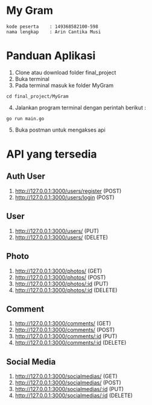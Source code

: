 # My Gram

```
kode peserta    : 149368582100-598
nama lengkap    : Arin Cantika Musi
```

# Panduan Aplikasi
1. Clone atau download folder final_project
2. Buka terminal
3. Pada terminal masuk ke folder MyGram
```
cd final_project/MyGram
```
4. Jalankan program terminal dengan perintah berikut :
```
go run main.go
```

5. Buka postman untuk mengakses api

# API yang tersedia
## Auth User
1. http://127.0.0.1:3000/users/register (POST)
2. http://127.0.0.1:3000/users/login (POST)

## User 
1. http://127.0.0.1:3000/users/ (PUT)
2. http://127.0.0.1:3000/users/ (DELETE)

## Photo
1. http://127.0.0.1:3000/photos/ (GET)
2. http://127.0.0.1:3000/photos/ (POST)
3. http://127.0.0.1:3000/photos/:id (PUT)
4. http://127.0.0.1:3000/photos/:id (DELETE)

## Comment
1. http://127.0.0.1:3000/comments/ (GET)
2. http://127.0.0.1:3000/comments/ (POST)
3. http://127.0.0.1:3000/comments/:id (PUT)
4. http://127.0.0.1:3000/comments/:id (DELETE)

## Social Media
1. http://127.0.0.1:3000/socialmedias/ (GET)
2. http://127.0.0.1:3000/socialmedias/ (POST)
3. http://127.0.0.1:3000/socialmedias/:id (PUT)
4. http://127.0.0.1:3000/socialmedias/:id (DELETE)


